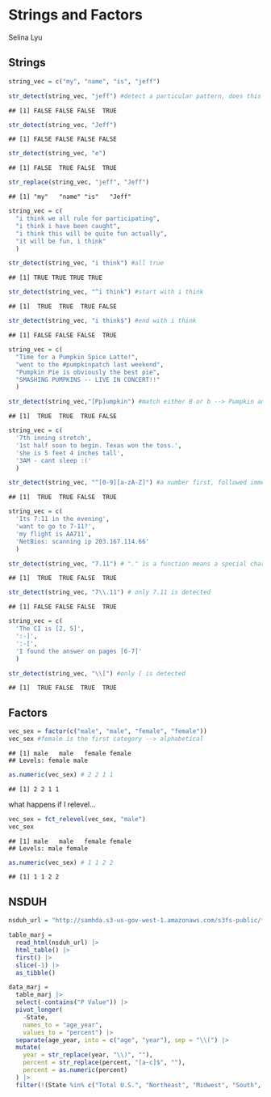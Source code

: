 Strings and Factors
================
Selina Lyu

## Strings

``` r
string_vec = c("my", "name", "is", "jeff")

str_detect(string_vec, "jeff") #detect a particular pattern, does this appear in my string
```

    ## [1] FALSE FALSE FALSE  TRUE

``` r
str_detect(string_vec, "Jeff")
```

    ## [1] FALSE FALSE FALSE FALSE

``` r
str_detect(string_vec, "e")
```

    ## [1] FALSE  TRUE FALSE  TRUE

``` r
str_replace(string_vec, "jeff", "Jeff")
```

    ## [1] "my"   "name" "is"   "Jeff"

``` r
string_vec = c(
  "i think we all rule for participating",
  "i think i have been caught",
  "i think this will be quite fun actually",
  "it will be fun, i think"
  )

str_detect(string_vec, "i think") #all true
```

    ## [1] TRUE TRUE TRUE TRUE

``` r
str_detect(string_vec, "^i think") #start with i think
```

    ## [1]  TRUE  TRUE  TRUE FALSE

``` r
str_detect(string_vec, "i think$") #end with i think
```

    ## [1] FALSE FALSE FALSE  TRUE

``` r
string_vec = c(
  "Time for a Pumpkin Spice Latte!",
  "went to the #pumpkinpatch last weekend",
  "Pumpkin Pie is obviously the best pie",
  "SMASHING PUMPKINS -- LIVE IN CONCERT!!"
  )

str_detect(string_vec,"[Pp]umpkin") #match either B or b --> Pumpkin and pumpkin both
```

    ## [1]  TRUE  TRUE  TRUE FALSE

``` r
string_vec = c(
  '7th inning stretch',
  '1st half soon to begin. Texas won the toss.',
  'she is 5 feet 4 inches tall',
  '3AM - cant sleep :('
  )

str_detect(string_vec, "^[0-9][a-zA-Z]") #a number first, followed immediately by a letter
```

    ## [1]  TRUE  TRUE FALSE  TRUE

``` r
string_vec = c(
  'Its 7:11 in the evening',
  'want to go to 7-11?',
  'my flight is AA711',
  'NetBios: scanning ip 203.167.114.66'
  )

str_detect(string_vec, "7.11") # "." is a function means a special character that matches any symbol
```

    ## [1]  TRUE  TRUE FALSE  TRUE

``` r
str_detect(string_vec, "7\\.11") # only 7.11 is detected
```

    ## [1] FALSE FALSE FALSE  TRUE

``` r
string_vec = c(
  'The CI is [2, 5]',
  ':-]',
  ':-[',
  'I found the answer on pages [6-7]'
  )

str_detect(string_vec, "\\[") #only [ is detected
```

    ## [1]  TRUE FALSE  TRUE  TRUE

## Factors

``` r
vec_sex = factor(c("male", "male", "female", "female"))
vec_sex #female is the first category --> alphabetical
```

    ## [1] male   male   female female
    ## Levels: female male

``` r
as.numeric(vec_sex) # 2 2 1 1
```

    ## [1] 2 2 1 1

what happens if I relevel…

``` r
vec_sex = fct_relevel(vec_sex, "male")
vec_sex
```

    ## [1] male   male   female female
    ## Levels: male female

``` r
as.numeric(vec_sex) # 1 1 2 2
```

    ## [1] 1 1 2 2

## NSDUH

``` r
nsduh_url = "http://samhda.s3-us-gov-west-1.amazonaws.com/s3fs-public/field-uploads/2k15StateFiles/NSDUHsaeShortTermCHG2015.htm"

table_marj = 
  read_html(nsduh_url) |> 
  html_table() |> 
  first() |>
  slice(-1) |>
  as_tibble()
```

``` r
data_marj =
  table_marj |>
  select(-contains("P Value")) |>
  pivot_longer(
    -State,
    names_to = "age_year",
    values_to = "percent") |>
  separate(age_year, into = c("age", "year"), sep = "\\(") |>
  mutate(
    year = str_replace(year, "\\)", ""),
    percent = str_replace(percent, "[a-c]$", ""),
    percent = as.numeric(percent)
  ) |>
  filter(!(State %in% c("Total U.S.", "Northeast", "Midwest", "South", "West")))
```
